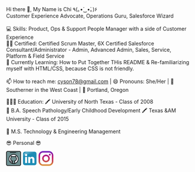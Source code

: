 <!DOCTYPE html>
<html>
<body>

Hi there 👋, My Name is Chi ٩(｡•́‿•̀｡)۶
<br>
Customer Experience Advocate, Operations Guru, Salesforce Wizard
<br><br>
💻 Skills: Product, Ops & Support People Manager with a side of Customer Experience
<br>
🧙‍♀️ Certified: Certified Scrum Master, 6X Certified Salesforce Consultant/Administrator - Admin, Advanced Admin, Sales, Service, Platform & Field Service 
<br>
🌱 Currently Learning: How to Put Together THis README & Re-familiarizing myself with HTML/CSS, because CSS is not friendly. 
<br><br>
📫 How to reach me: cyson78@gmail.com | 😄 Pronouns: She/Her | 🗻 Southerner in the West Coast | 🌹 Portland, Oregon

👩🏻‍🎓 Education: 
  🖍️ University of North Texas - Class of 2008<br> 
  📓 B.A. Speech Pathology/Early Childhood Development
  🖍️ Texas &AM University - Class of 2015<br>  
  📓 M.S. Technology & Engineering Management

😎 Personal 😎

[<img src='githubsmicon.png' alt='github' height='40'>](https://github.com/cyson78)  [<img src='linkedinsmicon.png' alt='linkedin' height='40'>](https://www.linkedin.com/in/chi-son-05757726/)  [<img src='instagramsmicon.png' alt='instagram' height='40'>](https://www.instagram.com/yolkmonster/?hl=en/)  
  
</body>
</html>


